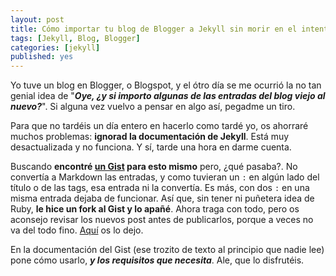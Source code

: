 ```yaml
---
layout: post
title: Cómo importar tu blog de Blogger a Jekyll sin morir en el intento
tags: [Jekyll, Blog, Blogger]
categories: [jekyll]
published: yes
---
```

Yo tuve un blog en Blogger, o Blogspot, y el ótro día se me ocurrió la no tan genial idea de "***Oye, ¿y si importo algunas de las entradas del blog viejo al nuevo?***". Si alguna vez vuelvo a pensar en algo así, pegadme un tiro.

Para que no tardéis un día entero en hacerlo como tardé yo, os ahorraré muchos problemas: **ignorad la documentación de Jekyll**. Está muy desactualizada y no funciona. Y sí, tarde una hora en darme cuenta.

Buscando **encontré [un Gist][Blogger-to-Jekyll-original] para esto mismo** pero, ¿qué pasaba?. No convertía a Markdown las entradas, y como tuvieran un `:` en algún lado del título o de las tags, esa entrada ni la convertía. Es más, con dos `:` en una misma entrada dejaba de funcionar. Así que, sin tener ni puñetera idea de Ruby, **le hice un fork al Gist y lo apañé**. Ahora traga con todo, pero os aconsejo revisar los nuevos post antes de publicarlos, porque a veces no va del todo fino. [Aquí][Blogger-to-Jekyll-modificado] os lo dejo.

En la documentación del Gist (ese trozito de texto al principio que nadie lee) pone cómo usarlo, ***y los requisitos que necesita***. Ale, que lo disfrutéis.

[Blogger-to-Jekyll-original]: https://gist.github.com/kennym/1115810
[Blogger-to-Jekyll-modificado]: https://gist.github.com/Frodo45127/600043b73956ec9e5faf
